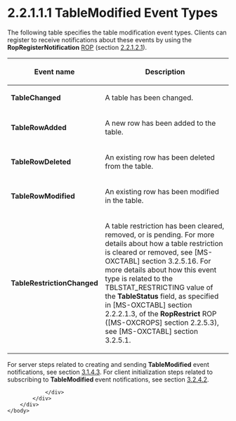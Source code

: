 <html dir="LTR" xmlns:mshelp="http://msdn.microsoft.com/mshelp" xmlns:ddue="http://ddue.schemas.microsoft.com/authoring/2003/5" xmlns:xlink="http://www.w3.org/1999/xlink" xmlns:tool="http://www.microsoft.com/tooltip">
    <head>
        <meta http-equiv="Content-Type" content="text/html; CHARSET=utf-8"></meta>
        <meta name="save" content="history"></meta>
        <title>2.2.1.1.1 TableModified Event Types</title>
        <xml>
            <mshelp:toctitle title="2.2.1.1.1 TableModified Event Types"></mshelp:toctitle>
            <mshelp:rltitle title="[MS-OXCNOTIF]: TableModified Event Types"></mshelp:rltitle>
            <mshelp:keyword index="A" term="feaccb32-c2ff-4859-94b0-f1dff18f4853"></mshelp:keyword>
            <mshelp:attr name="DCSext.ContentType" value="open specification"></mshelp:attr>
            <mshelp:attr name="AssetID" value="feaccb32-c2ff-4859-94b0-f1dff18f4853"></mshelp:attr>
            <mshelp:attr name="TopicType" value="kbRef"></mshelp:attr>
            <mshelp:attr name="DCSext.Title" value="[MS-OXCNOTIF]: TableModified Event Types" />
        </xml>
    </head>
    <body>
        <div id="header">
            <h1 class="heading">2.2.1.1.1 TableModified Event Types</h1>
        </div>
        <div id="mainSection">
            <div id="mainBody">
                <div id="allHistory" class="saveHistory"></div>
                <div id="sectionSection0" class="section" name="collapseableSection">
                    

<p>The following table specifies the table modification event
types. Clients can register to receive notifications about these events by
using the <b>RopRegisterNotification</b> <a href="04fcfcd9-a11c-47cd-aa0c-c10a4085d0c8.htm#gt_3369fdd6-36f8-4a62-9cd7-2738ffb5048f">ROP</a> (section <a href="b7722064-1809-477b-8cba-f7b7d6c4046d.htm">2.2.1.2.1</a>).</p>

<table>
 <thead>
  <tr>
   <th>
   <p>Event name</p>
   </th>
   <th>
   <p>Description</p>
   </th>
  </tr>
 </thead>
 <tr>
  <td>
  <p><b>TableChanged </b></p>
  </td>
  <td>
  <p>A table has been changed.</p>
  </td>
 </tr>
 <tr>
  <td>
  <p><b>TableRowAdded </b></p>
  </td>
  <td>
  <p>A new row has been added to the table.</p>
  </td>
 </tr>
 <tr>
  <td>
  <p><b>TableRowDeleted </b></p>
  </td>
  <td>
  <p>An existing row has been deleted from the table.</p>
  </td>
 </tr>
 <tr>
  <td>
  <p><b>TableRowModified </b></p>
  </td>
  <td>
  <p>An existing row has been modified in the table.</p>
  </td>
 </tr>
 <tr>
  <td>
  <p><b>TableRestrictionChanged </b></p>
  </td>
  <td>
  <p>A table restriction has been cleared, removed, or is
  pending. For more details about how a table restriction is cleared or
  removed, see <mshelp:link keywords="d33612dc-36a8-4623-8a26-c156cf8aae4b" tabindex="0">[MS-OXCTABL]</mshelp:link>
  section <mshelp:link keywords="a680bed2-d0fb-40cf-97bc-553db3f45b47" tabindex="0">3.2.5.16</mshelp:link>.
  For more details about how this event type is related to the
  TBLSTAT_RESTRICTING value of the <b>TableStatus</b> field, as specified in
  [MS-OXCTABL] section <mshelp:link keywords="d7c5695c-bdbe-4f5f-8bf9-8d86fca82c1d" tabindex="0">2.2.2.1.3</mshelp:link>,
  of the <b>RopRestrict</b> ROP (<mshelp:link keywords="13af6911-27e5-4aa0-bb75-637b02d4f2ef" tabindex="0">[MS-OXCROPS]</mshelp:link>
  section <mshelp:link keywords="aa45879e-93a4-470b-8a80-4cf7277706c6" tabindex="0">2.2.5.3</mshelp:link>),
  see [MS-OXCTABL] section <mshelp:link keywords="19ccf097-14af-4a8a-b7fb-af38682d23b3" tabindex="0">3.2.5.1</mshelp:link>.</p>
  </td>
 </tr>
</table>

<p>For server steps related to creating and sending <b>TableModified</b>
event notifications, see section <a href="feeb6f7e-ef0c-404e-8d38-0abe28e9eef2.htm">3.1.4.3</a>. For client
initialization steps related to subscribing to <b>TableModified </b>event
notifications, see section <a href="6a3fee36-4826-4afc-b8ae-8b694f41d330.htm">3.2.4.2</a>.</p>


                </div>
            </div>
        </div>
    </body>
</html>